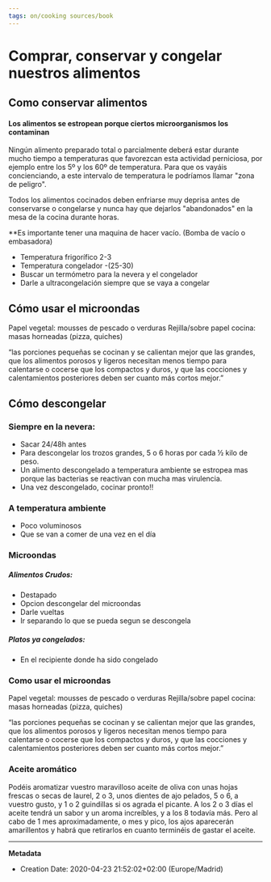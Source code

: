 ```yaml
---
tags: on/cooking sources/book 
---
```

# Comprar, conservar y congelar nuestros alimentos

## Como conservar alimentos

#### Los alimentos se estropean porque ciertos microorganismos los contaminan
Ningún alimento preparado total o parcialmente deberá estar durante mucho tiempo a temperaturas que favorezcan esta actividad perniciosa, por ejemplo entre los 5º y los 60º de temperatura. Para que os vayáis concienciando, a este intervalo de temperatura le podríamos llamar "zona de peligro".

Todos los alimentos cocinados deben enfriarse muy deprisa antes de conservarse o congelarse y nunca hay que dejarlos "abandonados" en la mesa de la cocina durante horas.


**Es importante tener una maquina de hacer vacío. (Bomba de vacío o embasadora)

* Temperatura frigorífico 2-3
* Temperatura congelador -(25-30)
* Buscar un termómetro para la nevera y el congelador
* Darle a ultracongelación siempre que se vaya a congelar

## Cómo usar el microondas

Papel vegetal: mousses de pescado o verduras
Rejilla/sobre papel cocina: masas horneadas (pizza, quiches)

“las porciones pequeñas se cocinan y se calientan mejor que las grandes, que los alimentos porosos y ligeros necesitan menos tiempo para calentarse o cocerse que los compactos y duros, y que las cocciones y calentamientos posteriores deben ser cuanto más cortos mejor.”

## Cómo descongelar
### Siempre en la nevera:
- Sacar 24/48h antes
- Para descongelar los trozos grandes, 5 o 6 horas por cada ½ kilo de peso.
- Un alimento descongelado a temperatura ambiente se estropea mas porque las bacterias se reactivan con mucha mas virulencia.
- Una vez descongelado, cocinar pronto!!
### A temperatura ambiente
- Poco voluminosos
- Que se van a comer de una vez en el día
### Microondas
##### Alimentos Crudos:
- Destapado
- Opcion descongelar del microondas
- Darle vueltas
- Ir separando lo que se pueda segun se descongela
##### Platos ya congelados:
- En el recipiente donde ha sido congelado

### Como usar el microondas
Papel vegetal: mousses de pescado o verduras
Rejilla/sobre papel cocina: masas horneadas (pizza, quiches)

“las porciones pequeñas se cocinan y se calientan mejor que las grandes, que los alimentos porosos y ligeros necesitan menos tiempo para calentarse o cocerse que los compactos y duros, y que las cocciones y calentamientos posteriores deben ser cuanto más cortos mejor.”

### Aceite aromático
Podéis aromatizar vuestro maravilloso aceite de oliva con unas hojas frescas o secas de laurel, 2 o 3, unos dientes de ajo pelados, 5 o 6, a vuestro gusto, y 1 o 2 guindillas si os agrada el picante. A los 2 o 3 días el aceite tendrá un sabor y un aroma increíbles, y a los 8 todavía más. Pero al cabo de 1 mes aproximadamente, o mes y pico, los ajos aparecerán amarillentos y habrá que retirarlos en cuanto terminéis de gastar el aceite.


---
**Metadata**
- Creation Date: 2020-04-23 21:52:02+02:00 (Europe/Madrid)
